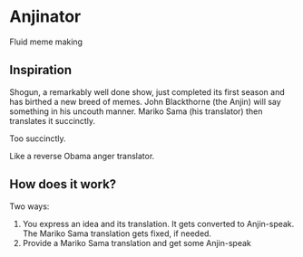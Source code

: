 # Anjinator

Fluid meme making

<!-- TODO: IMAGE SHOULD GO HERE -->

## Inspiration

Shogun, a remarkably well done show, just completed its first season and has birthed a new breed of memes.
John Blackthorne (the Anjin) will say something in his uncouth manner. Mariko Sama (his translator) then translates it succinctly.

Too succinctly.

Like a reverse Obama anger translator.

## How does it work?

Two ways:

1. You express an idea and its translation. It gets converted to Anjin-speak. The Mariko Sama translation gets fixed, if needed.
2. Provide a Mariko Sama translation and get some Anjin-speak
